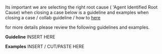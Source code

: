 Its important we are selecting the right root cause ( 'Agent Identified Root Cause)  when closing a case below is a guideline and examples when closing a case / collab guideline / how to [here](/Big-Data/Support-Engineer-Best-Practices/Case-Management/How-to-Close-a-Case-or-Collab)

for more details please review the following guidelines and examples.

**Guideline**
INSERT HERE

**Examples**
INSERT / CUT/PASTE HERE 